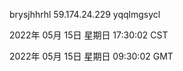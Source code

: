 brysjhhrhl 59.174.24.229 yqqlmgsycl

2022年 05月 15日 星期日 17:30:02 CST

2022年 05月 15日 星期日 09:30:02 GMT
